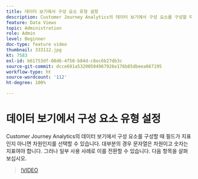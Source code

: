 ```yaml
---
title: 데이터 보기에서 구성 요소 유형 설정
description: Customer Journey Analytics의 데이터 보기에서 구성 요소를 구성할 때 필드가 지표인지 아니면 차원인지를 선택할 수 있습니다. 대부분의 경우 문자열은 차원이고 숫자는 지표여야 합니다. 그러나 일부 사용 사례로 이를 전환할 수 있습니다. 다음 항목을 살펴보십시오.
feature: Data Views
topic: Administration
role: Admin
level: Beginner
doc-type: feature video
thumbnail: 333112.jpg
kt: 7583
exl-id: b61753df-08d6-4f50-b84d-c8ec6b27db3c
source-git-commit: dcce691a53200504967926e176b85dbeea667195
workflow-type: ht
source-wordcount: '112'
ht-degree: 100%

---
```


# 데이터 보기에서 구성 요소 유형 설정

Customer Journey Analytics의 데이터 보기에서 구성 요소를 구성할 때 필드가 지표인지 아니면 차원인지를 선택할 수 있습니다. 대부분의 경우 문자열은 차원이고 숫자는 지표여야 합니다. 그러나 일부 사용 사례로 이를 전환할 수 있습니다. 다음 항목을 살펴보십시오.

>[!VIDEO](https://video.tv.adobe.com/v/333112/?quality=12&learn=on)
